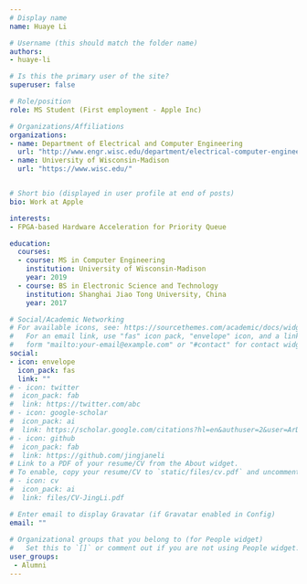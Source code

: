 ```yaml
---
# Display name
name: Huaye Li

# Username (this should match the folder name)
authors:
- huaye-li

# Is this the primary user of the site?
superuser: false

# Role/position
role: MS Student (First employment - Apple Inc)

# Organizations/Affiliations
organizations:
- name: Department of Electrical and Computer Engineering
  url: "http://www.engr.wisc.edu/department/electrical-computer-engineering/"
- name: University of Wisconsin-Madison
  url: "https://www.wisc.edu/"  


# Short bio (displayed in user profile at end of posts)
bio: Work at Apple

interests:
- FPGA-based Hardware Acceleration for Priority Queue

education:
  courses:
  - course: MS in Computer Engineering
    institution: University of Wisconsin-Madison
    year: 2019
  - course: BS in Electronic Science and Technology
    institution: Shanghai Jiao Tong University, China
    year: 2017

# Social/Academic Networking
# For available icons, see: https://sourcethemes.com/academic/docs/widgets/#icons
#   For an email link, use "fas" icon pack, "envelope" icon, and a link in the
#   form "mailto:your-email@example.com" or "#contact" for contact widget.
social:
- icon: envelope
  icon_pack: fas
  link: ""
# - icon: twitter
#  icon_pack: fab
#  link: https://twitter.com/abc
# - icon: google-scholar
#  icon_pack: ai
#  link: https://scholar.google.com/citations?hl=en&authuser=2&user=ArDoSL0AAAAJ
# - icon: github
#  icon_pack: fab
#  link: https://github.com/jingjaneli
# Link to a PDF of your resume/CV from the About widget.
# To enable, copy your resume/CV to `static/files/cv.pdf` and uncomment the lines below.  
# - icon: cv
#  icon_pack: ai
#  link: files/CV-JingLi.pdf

# Enter email to display Gravatar (if Gravatar enabled in Config)
email: ""
  
# Organizational groups that you belong to (for People widget)
#   Set this to `[]` or comment out if you are not using People widget.  
user_groups:
 - Alumni
---
```

